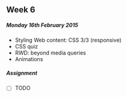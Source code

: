 ## Week 6

##### Monday 16th February 2015

* Styling Web content: CSS 3/3 (responsive)	
* CSS quiz
* RWD: beyond media queries 
* Animations

##### Assignment

- [ ] TODO